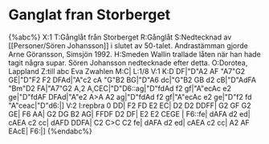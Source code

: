 # Ganglat fran Storberget

{%abc%}
X:1
T:Gånglåt från Storberget
R:Gånglåt 
S:Nedtecknad av [[Personer/Sören Johansson]] i slutet av 50-talet. Andrastämman gjorde Arne Göransson, Simsjön 1992.
H:Smeden Wallin trallade låten när han hade tagit några supar. Sören Johansson nedtecknade efter detta.
O:Dorotea, Lappland
Z:till abc Eva Zwahlen
M:C|
L:1/8
V:1
K:D
DF|"D"A2 AF "A7"G2 GE|"D"F2 F2 DFAd|"A"c2 cA "G"B2 BG|"D"A6 dc|"G"B2 GB d2 cB|"D"AdFA "Bm"D2 FA|"A7"G2 A,2 A,CEC|"D"D6::ag|"D"fdAd f2 gf|"A"ecAc e2 ge|"D"fdAF DFAd|"A"e2 A>A A2 ag|"D"fdAd f2 gf|"A"ecAc e2 ge|"D"f2 fd "A"ceac|"D"d6:|] 
V:2
I:repbra 0
DD|   F2 FD     E2 EC|   D2 D2 DDFF|   G2 GF    G2 GE|   F6 AA|   G2 DG B2 AG|   FFDF     D2 DF|    E2 E2  CEGE |   F6::fe|   dAFA d2 ed|   cAEA c2 cc|   dAFD DDFA|   C2 C>C C2 fe|   dAFA d2 ed|   cAEA c2 cc|   A2 AF    EAcE|   F6:|]
{%endabc%}
